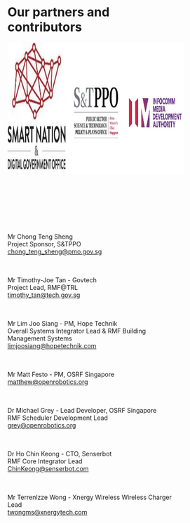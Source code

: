 # Our partners and contributors

<!DOCTYPE html>
<html>
<head>
<style>
* {
  box-sizing: border-box;
}
.row{
    overflow: scroll;
    white-space:nowrap;
    display: flex;
    justify-content:center;
}

.column{
  float: left;
  width: 33.33%;
  padding: 5px;
}

</style>
</head>
<body>

<!--- ![SNDGG](../images/smart-nation-logo.png)-->
<!--- <img src="../images/smart-nation-logo.png" width="200"/>-->


<!--- ![GovTech Logo](../images/snt.jpeg)-->

<!--- ![IMDA Logo](../images/imda_logo.jpg)-->

<div class="row">
  <div class="column">
    <img src="../images/SNDGO.jpg" alt="Smart Nation Singapore" height="300" width="400" class="column">
  </div>
  <div class="column">
    <img src="../images/snt.jpeg" alt="GovTech" height="300" width="400" class="column">
  </div>
  <div class="column">
    <img src="../images/imda_logo.jpg" alt="IMDA" height="300" width="400" class="column">
  </div>
</div>

<br> <br> <br> <br> <br> <br>

Mr Chong Teng Sheng  
Project Sponsor, S&TPPO  
<chong_teng_sheng@pmo.gov.sg> 

<br> <br>
Mr Timothy-Joe Tan - Govtech        
Project Lead, RMF@TRL   
<timothy_tan@tech.gov.sg>     

<br> <br>
Mr Lim Joo Siang - PM, Hope Technik   
Overall Systems Integrator Lead & RMF Building Management Systems  
<limjoosiang@hopetechnik.com>  

<br> <br> 
Mr Matt Festo - PM, OSRF Singapore   
<matthew@openrobotics.org>  

<br> <br>
Dr Michael Grey - Lead Developer, OSRF Singapore    
RMF Scheduler Development Lead    
<grey@openrobotics.org>     

<br> <br> 
Dr Ho Chin Keong - CTO, Senserbot  
RMF Core Integrator Lead  
<ChinKeong@senserbot.com>  

<br> <br>
Mr Terrenlzze Wong - Xnergy Wireless
Wireless Charger Lead    
<twongms@xnergytech.com>    

</body>
</html>			
